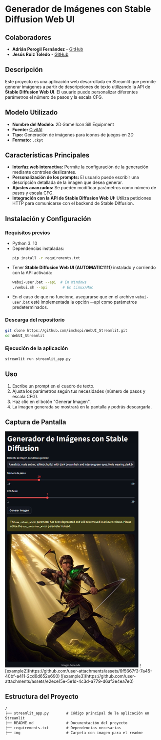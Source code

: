 # Generador de Imágenes con Stable Diffusion Web UI

## Colaboradores
- **Adrián Perogil Fernández** - [GitHub](https://github.com/imchopi)
- **Jesús Ruiz Toledo** - [GitHub](https://github.com/jesusruiztoledo)

## Descripción
Este proyecto es una aplicación web desarrollada en Streamlit que permite generar imágenes a partir de descripciones de texto utilizando la API de **Stable Diffusion Web UI**. El usuario puede personalizar diferentes parámetros el número de pasos y la escala CFG.

## Modelo Utilizado
- **Nombre del Modelo:** 2D Game Icon Sill Equipment
- **Fuente:** [CivitAI](https://civitai.com/models/75116/2d-game-icon-sill-equipment)
- **Tipo:** Generación de imágenes para íconos de juegos en 2D
- **Formato:** `.ckpt`

## Características Principales
- **Interfaz web interactiva:** Permite la configuración de la generación mediante controles deslizantes.
- **Personalización de los prompts:** El usuario puede escribir una descripción detallada de la imagen que desea generar.
- **Ajustes avanzados:** Se pueden modificar parámetros como número de pasos y escala CFG.
- **Integración con la API de Stable Diffusion Web UI:** Utiliza peticiones HTTP para comunicarse con el backend de Stable Diffusion.

## Instalación y Configuración
### Requisitos previos
- Python 3. 10
- Dependencias instaladas:
  ```bash
  pip install -r requirements.txt
  ```
- Tener **Stable Diffusion Web UI (AUTOMATIC1111)** instalado y corriendo con la API activada:
  ```bash
  webui-user.bat --api  # En Windows
  ./webui.sh --api       # En Linux/Mac
  ```
- En el caso de que no funcione, asegurarse que en el archivo `webui-user.bat` esté implementada la opción --api como parámetros predeterminados.

### Descarga del repositorio
```bash
git clone https://github.com/imchopi/WebUI_Streamlit.git
cd WebUI_Streamlit
```

### Ejecución de la aplicación
```bash
streamlit run streamlit_app.py
```

## Uso
1. Escribe un prompt en el cuadro de texto.
2. Ajusta los parámetros según tus necesidades (número de pasos y escala CFG).
3. Haz clic en el botón "Generar Imagen".
4. La imagen generada se mostrará en la pantalla y podrás descargarla.

## Captura de Pantalla
<img src="/img/preview_image.png">
![example2](https://github.com/user-attachments/assets/6f5667f3-7a45-40bf-a411-2cd6d652e690)
![example3](https://github.com/user-attachments/assets/e2ece15e-5e1d-4c3d-a779-d6af3e4ea7e0)

## Estructura del Proyecto
```
/
├── streamlit_app.py        # Código principal de la aplicación en Streamlit
├── README.md               # Documentación del proyecto
├── requirements.txt        # Dependencias necesarias
├── img                     # Carpeta con imagen para el readme
```
